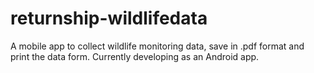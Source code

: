 # returnship-wildlifedata
A mobile app to collect wildlife monitoring data, save in .pdf format and print the data form. Currently developing as an Android app.
